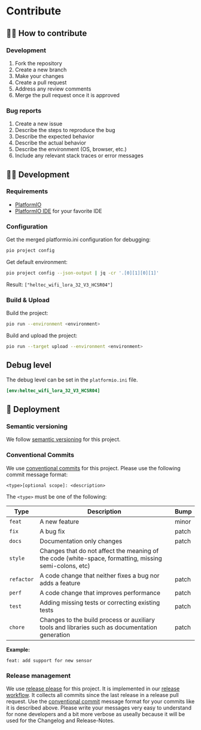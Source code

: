 # Contribute

## 👩‍💻 How to contribute

### Development

1. Fork the repository
2. Create a new branch
3. Make your changes
4. Create a pull request
5. Address any review comments
6. Merge the pull request once it is approved

### Bug reports

1. Create a new issue
2. Describe the steps to reproduce the bug
3. Describe the expected behavior
4. Describe the actual behavior
5. Describe the environment
(OS, browser, etc.)
6. Include any relevant stack traces or error messages

## 👷‍♀️ Development

### Requirements

* [PlatformIO](https://platformio.org/)
* [PlatformIO IDE](https://platformio.org/platformio-ide) for your favorite IDE

### Configuration

Get the merged platformio.ini configuration for debugging:

```bash
pio project config
```

Get default environment:

```bash
pio project config --json-output | jq -cr '.[0][1][0][1]'
```

Result: `["heltec_wifi_lora_32_V3_HCSR04"]`

### Build & Upload

Build the project:

```bash
pio run --environment <environment>
```

Build and upload the project:

```bash
pio run --target upload --environment <environment>
```

## Debug level

The debug level can be set in the `platformio.ini` file.

```ini
[env:heltec_wifi_lora_32_V3_HCSR04]
```

## 🤖 Deployment

### Semantic versioning

We follow [semantic versioning](https://semver.org/) for this project.

### Conventional Commits

We use [conventional commits](https://www.conventionalcommits.org/en/v1.0.0/) for this project.
Please use the following commit message format:

```text
<type>[optional scope]: <description>
````

The `<type>` must be one of the following:

| Type | Description | Bump |
| --- | --- | --- |
| `feat` | A new feature | minor |
| `fix` | A bug fix | patch |
| `docs` | Documentation only changes | patch |
| `style` | Changes that do not affect the meaning of the code (white-space, formatting, missing semi-colons, etc)
| `refactor` | A code change that neither fixes a bug nor adds a feature | patch |
| `perf` | A code change that improves performance | patch |
| `test` | Adding missing tests or correcting existing tests | patch |
| `chore` | Changes to the build process or auxiliary tools and libraries such as documentation generation | patch |

**Example:**

```text
feat: add support for new sensor
```

### Release management

We use [release please](https://github.com/googleapis/release-please) for this project.
It is implemented in our [release workflow](.github/workflows/release.yml).
It collects all commits since the last release in a release pull request.
Use the [conventional commit](#conventional-commits) message format for your commits like it is described above.
Please write your messages very easy to understand for none developers and a bit more
verbose as useally because it will be used for the Changelog and Release-Notes.
